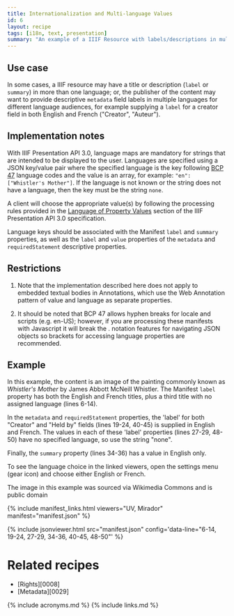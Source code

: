 ```yaml
---
title: Internationalization and Multi-language Values
id: 6
layout: recipe
tags: [i18n, text, presentation]
summary: "An example of a IIIF Resource with labels/descriptions in multiple languages."
---
```


## Use case
In some cases, a IIIF resource may have a title or description (`label` or `summary`) in more than one language; or, the publisher of the content may want to provide descriptive `metadata` field labels in multiple languages for different language audiences, for example supplying a `label` for a creator field in both English and French ("Creator", "Auteur").

## Implementation notes
With IIIF Presentation API 3.0, language maps are mandatory for strings that are intended to be displayed to the user. Languages are specified using a JSON key/value pair where the specified language is the key following [BCP 47](https://tools.ietf.org/html/bcp47) language codes and the value is an array, for example: `"en": ["Whistler's Mother"]`. If the language is not known or the string does not have a language, then the key must be the string `none`.

A client will choose the appropriate value(s) by following the processing rules provided in the [Language of Property Values](https://iiif.io/api/presentation/3.0/#44-language-of-property-values) section of the IIIF Presentation API 3.0 specification.

Language keys should be associated with the Manifest `label` and `summary` properties, as well as the `label` and `value` properties of the `metadata` and `requiredStatement` descriptive properties.

## Restrictions
1. Note that the implementation described here does not apply to embedded textual bodies in Annotations, which use the Web Annotation pattern of value and language as separate properties.

2. It should be noted that BCP 47 allows hyphen breaks for locale and scripts (e.g. en-US); however, if you are processing these manifests with Javascript it will break the . notation features for navigating JSON objects so brackets for accessing language properties are recommended.

## Example
In this example, the content is an image of the painting commonly known as *Whistler's Mother* by James Abbott McNeill Whistler. The Manifest `label` property has both the English and French titles, plus a third title with no assigned language (lines 6-14).

In the `metadata` and `requiredStatement` properties, the 'label' for both "Creator" and "Held by" fields (lines 19-24, 40-45) is supplied in English and French. The values in each of these 'label' properties (lines 27-29, 48-50) have no specified language, so use the string "none".

Finally, the `summary` property (lines 34-36) has a value in English only.

To see the language choice in the linked viewers, open the settings menu (gear icon) and choose either English or French.

The image in this example was sourced via Wikimedia Commons and is public domain

{% include manifest_links.html viewers="UV, Mirador" manifest="manifest.json" %}

{% include jsonviewer.html src="manifest.json" config='data-line="6-14, 19-24, 27-29, 34-36, 40-45, 48-50"' %}

# Related recipes

* [Rights][0008]
* [Metadata][0029]

{% include acronyms.md %}
{% include links.md %}
